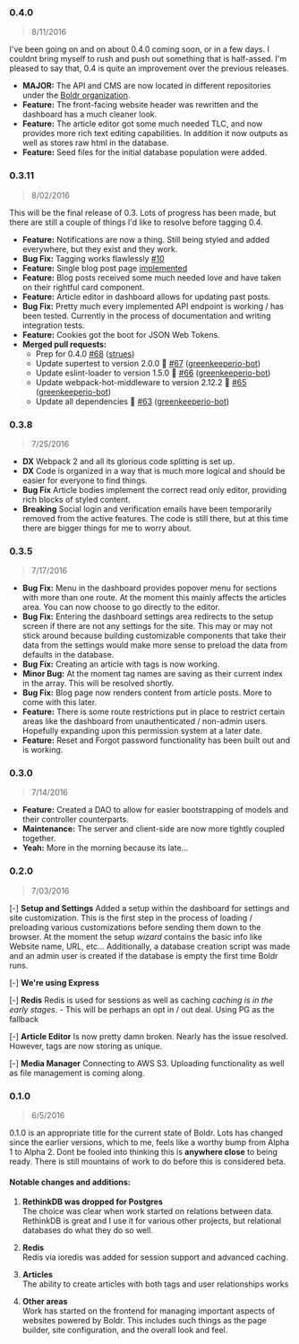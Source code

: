 ### 0.4.0
> 8/11/2016  

I've been going on and on about 0.4.0 coming soon, or in a few days. I couldnt bring myself to rush and push out something that is half-assed. I'm pleased to say that, 0.4 is quite an improvement over the previous releases.  

- **MAJOR:** The API and CMS are now located in different repositories under the [Boldr organization](https://github.com/boldr).
- **Feature:** The front-facing website header was rewritten and the dashboard has a much cleaner look.
- **Feature:** The article editor got some much needed TLC, and now provides more rich text editing capabilities. In addition it now outputs
as well as stores raw html in the database.
- **Feature:** Seed files for the initial database population were added.

### 0.3.11
> 8/02/2016

This will be the final release of 0.3. Lots of progress has been made, but there are still a couple of things I'd like to resolve before tagging 0.4.

- **Feature:** Notifications are now a thing. Still being styled and added everywhere, but they exist and they work.
- **Bug Fix:** Tagging works flawlessly  [\#10](https://github.com/strues/boldr/issues/10)
- **Feature:** Single blog post page [implemented](https://github.com/strues/boldr/commit/91d99e80467dd1fdeefa956db944e841f53558fe)
- **Feature:** Blog posts received some much needed love and have taken on their rightful card component.
- **Feature:** Article editor in dashboard allows for updating past posts.
- **Bug Fix:** Pretty much every implemented API endpoint is working / has been tested. Currently in the process of documentation and writing integration tests.
- **Feature:** Cookies got the boot for JSON Web Tokens.
- **Merged pull requests:**
  - Prep for 0.4.0 [\#68](https://github.com/strues/boldr/pull/68) ([strues](https://github.com/strues))
  - Update supertest to version 2.0.0 🚀 [\#67](https://github.com/strues/boldr/pull/67) ([greenkeeperio-bot](https://github.com/greenkeeperio-bot))
  - Update eslint-loader to version 1.5.0 🚀 [\#66](https://github.com/strues/boldr/pull/66) ([greenkeeperio-bot](https://github.com/greenkeeperio-bot))
  - Update webpack-hot-middleware to version 2.12.2 🚀 [\#65](https://github.com/strues/boldr/pull/65) ([greenkeeperio-bot](https://github.com/greenkeeperio-bot))
  - Update all dependencies 🌴 [\#63](https://github.com/strues/boldr/pull/63) ([greenkeeperio-bot](https://github.com/greenkeeperio-bot))  

### 0.3.8
> 7/25/2016

- **DX** Webpack 2 and all its glorious code splitting is set up.
- **DX** Code is organized in a way that is much more logical and should be easier for everyone to find things.
- **Bug Fix**  Article bodies implement the correct read only editor, providing rich blocks of styled content.
- **Breaking** Social login and verification emails have been temporarily removed from the active features. The code is   still there, but at this time there are bigger things for me to worry about.

### 0.3.5
> 7/17/2016

- **Bug Fix:** Menu in the dashboard provides popover menu for sections with more than one route. At the moment this mainly affects the articles area. You can now choose to go directly to the editor.
- **Bug Fix:** Entering the dashboard settings area redirects to the setup screen if there are not any settings for the site. This may or may not stick around because building customizable components that take their data from the settings would make more sense to preload the data from defaults in the database.  
- **Bug Fix:** Creating an article with tags is now working.
- **Minor Bug:** At the moment tag names are saving as their current index in the array. This will be resolved shortly.
- **Bug Fix:**  Blog page now renders content from article posts. More to come with this later.
- **Feature:** There is some route restrictions put in place to restrict certain areas like the dashboard from unauthenticated / non-admin users. Hopefully expanding upon this permission system at a later date.
- **Feature:** Reset and Forgot password functionality has been built out and is working.


### 0.3.0
> 7/14/2016

- **Feature:** Created a DAO to allow for easier bootstrapping of models and their controller counterparts.
- **Maintenance:** The server and client-side are now more tightly coupled together.
- **Yeah:** More in the morning because its late...

### 0.2.0
> 7/03/2016  

[-] **Setup and Settings**  Added a setup within the dashboard for settings and site customization. This is the first step in the process of loading / preloading various customizations before sending them down to the browser. At the moment the setup *wizard* contains the basic info like Website name, URL, etc... Additionally, a database creation script was made and an admin user is created if the database is empty the first time Boldr runs.

[-] **We're using Express**

[-] **Redis** Redis is used for sessions as well as caching *caching is in the early stages*.
    - This will be perhaps an opt in / out deal. Using PG as the fallback

[-] **Article Editor** Is now pretty damn broken. Nearly has the issue resolved. However, tags are now storing as unique.

[-] **Media Manager** Connecting to AWS S3. Uploading functionality as well as file management is coming along.

### 0.1.0
> 6/5/2016  

0.1.0 is an appropriate title for the current state of Boldr. Lots has changed since the earlier versions, which to me,
feels like a worthy bump from Alpha 1 to Alpha 2. Dont be fooled into thinking this is **anywhere close** to being ready. There
is still mountains of work to do before this is considered beta.  

#### Notable changes and additions:

1. **RethinkDB was dropped for Postgres**  
  The choice was clear when work started on relations between data. RethinkDB is great and I use
it for various other projects, but relational databases do what they do so well.

2. **Redis**  
Redis via ioredis was added for session support and advanced caching.

3. **Articles**  
The ability to create articles with both tags and user relationships works

4. **Other areas**  
Work has started on the frontend for managing important aspects of websites powered by Boldr. This
includes such things as the page builder, site configuration, and the overall look and feel.
